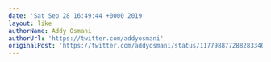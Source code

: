 ```yaml
---
date: 'Sat Sep 28 16:49:44 +0000 2019'
layout: like
authorName: Addy Osmani
authorUrl: 'https://twitter.com/addyosmani'
originalPost: 'https://twitter.com/addyosmani/status/1177988772882833409'
---
```

